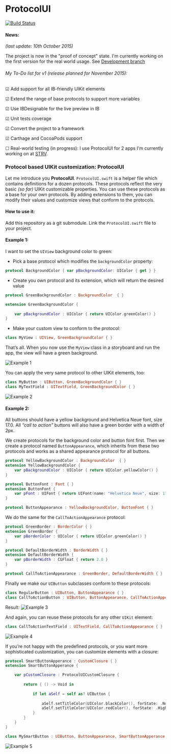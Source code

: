 # ProtocolUI
[![Build Status](https://travis-ci.org/VojtaStavik/ProtocolUI.svg?branch=version_0_1)](https://travis-ci.org/VojtaStavik/ProtocolUI)
#### News:
*(last update: 10th October 2015)*

The project is now in the "proof of concept" state. I'm currently working on the first version for the real world usage. See [Development branch](https://github.com/VojtaStavik/ProtocolUI/tree/version_0_1)

###### My To-Do list for v1 (release planned for November 2015):

☑ Add support for all IB-friendly UIKit elements

☑ Extend the range of base protocols to support more variables

☑ Use IBDesignable for the live preview in IB

☑ Unit tests coverage

☑ Convert the project to a framework

☑ Carthage and CocoaPods support

☐ Real-world testing (in progress): I use ProtocolUI for 2 apps I'm currently working on at [STRV](http://www.strv.com). 


### Protocol based UIKit customization: ProtocolUI

Let me introduce you **ProtocolUI**. ```ProtocolUI.swift``` is a helper file which contains definitions for a dozen protocols. These protocols reflect the very basic *(so far)* UIKit customizable properties. You can use these protocols as a base for your own protocols. By adding extensions to them, you can modify their values and customize views that conform to the protocols.

#### How to use it:

Add this repository as a git submodule. Link the ```ProtocolUI.swift``` file to your project.


#### Example 1:
I want to set the ```UIView``` background color to green:

- Pick a base protocol which modifies the ```backgroundColor``` property:
     
```swift
protocol BackgroundColor { var pBackgroundColor: UIColor { get } }
```


- Create you own protocol and its extension, which will return the desired value

```swift
protocol GreenBackgroundColor : BackgroundColor  { }

extension GreenBackgroundColor { 
      		
	var pBackgroundColor : UIColor { return UIColor.greenColor() }
} 
```

- Make your custom view to conform to the protocol:

```swift
class MyView : UIView, GreenBackgroundColor { }
```

That’s all. When you now use the ```MyView``` class in a storyboard and run the app, the view will have a green background.

![Example 1](http://vojtastavik.com//images/2015-07-29/protocol-ui-1.png)


You can apply the very same protocol to other UIKit elements, too:

```swift
class MyButton : UIButton, GreenBackgroundColor { }
class MyTextField : UITextField, GreenBackgroundColor { }
```

![Example 2](http://vojtastavik.com//images/2015-07-29/protocol-ui-2.png)


#### Example 2:
All buttons should have a yellow background and Helvetica Neue font, size 17.0. All *“call to action”* buttons will also have a green border with a width of 2px.

We create protocols for the background color and button font first. Then we create a protocol named ```ButtonAppearance```, which inherits from these two protocols and works as a shared appearance protocol for all buttons.
```swift
protocol YellowBackgroundColor : BackgroundColor  { }
extension YellowBackgroundColor { 
	var pBackgroundColor : UIColor { return UIColor.yellowColor() }
}

protocol ButtonFont : Font { }
extension ButtonFont { 
	var pFont : UIFont { return UIFont(name: "Helvetica Neue", size: 17.0)! }
}

protocol ButtonAppearance : YellowBackgroundColor, ButtonFont { }
```

We do the same for the ```CallToActionAppearance``` protocol:

```swift
protocol GreenBorder : BorderColor { }
extension GreenBorder { 
	var pBorderColor : UIColor { return UIColor.greenColor() } 
}

protocol DefaultBorderWidth : BorderWidth { }
extension DefaultBorderWidth { 
	var pBorderWidth : CGFloat { return 2.0 } 
}

protocol CallToActionAppearance : GreenBorder, DefaultBorderWidth { }
```

FInally we make our ```UIButton``` subclasses conform to these protocols:

```swift
class RegularButton : UIButton, ButtonAppearance { }
class CallToActionButton : UIButton, ButtonAppearance, CallToActionAppearance { }
```

Result:
![Example 3](http://vojtastavik.com//images/2015-07-29/protocol-ui-3.png)



And again, you can reuse these protocols for any other ```UIKit``` element:

```swift
class CallToActionTextField : UITextField, CallToActionAppearance { }
```

![Example 4](http://vojtastavik.com//images/2015-07-29/protocol-ui-4.png)



If you’re not happy with the predefined protocols, or you want more sophisticated customization, you can customize elements with a closure:

```swift
protocol SmartButtonApperance : CustomClosure { }
extension SmartButtonApperance { 

	var pCustomClosure : ProtocolUICustomClosure {
    
		return { () -> Void in
        
			if let aSelf = self as? UIButton {
                
				aSelf.setTitleColor(UIColor.blackColor(), forState: .Normal)
				aSelf.setTitleColor(UIColor.redColor(), forState: .Highlighted)
			}
		}
	}
}

class MySmartButton : UIButton, ButtonAppearance, SmartButtonApperance { }
```

![Example 5](http://vojtastavik.com//images/2015-07-29/protocol-ui-custom-closure.gif)
